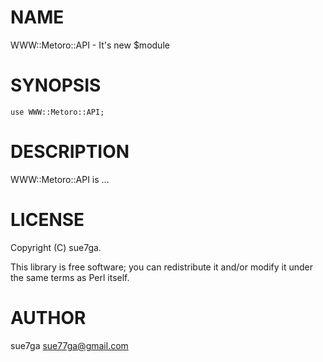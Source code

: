 # NAME

WWW::Metoro::API - It's new $module

# SYNOPSIS

    use WWW::Metoro::API;

# DESCRIPTION

WWW::Metoro::API is ...

# LICENSE

Copyright (C) sue7ga.

This library is free software; you can redistribute it and/or modify
it under the same terms as Perl itself.

# AUTHOR

sue7ga <sue77ga@gmail.com>
